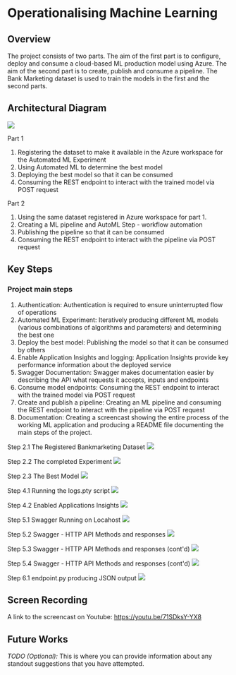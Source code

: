 # Operationalising Machine Learning

## Overview
The project consists of two parts. The aim of the first part is to configure, deploy and consume a cloud-based ML production model using Azure. The aim of the second part is to create, publish and consume a pipeline. The Bank Marketing dataset is used to train the models in the first and the second parts.


## Architectural Diagram

![](Images/Diagram.JPG)

Part 1
1. Registering the dataset to make it available in the Azure workspace for the Automated ML Experiment
2. Using Automated ML to determine the best model
3. Deploying the best model so that it can be consumed
4. Consuming the REST endpoint to interact with the trained model via POST request

Part 2
1. Using the same dataset registered in Azure workspace for part 1.
2. Creating a ML pipeline and AutoML Step - workflow automation
3. Publishing the pipeline so that it can be consumed
4. Consuming the REST endpoint to interact with the pipeline via POST request


## Key Steps

### Project main steps
1.	Authentication: Authentication is required to ensure uninterrupted flow of operations
2.	Automated ML Experiment: Iteratively producing different ML models (various combinations of algorithms and parameters) and determining the best one
3.	Deploy the best model: Publishing the model so that it can be consumed by others
4.	Enable Application Insights and logging: Application Insights provide key performance information about the deployed service
5.	Swagger Documentation: Swagger makes documentation easier by describing the API what requests it accepts, inputs and endpoints  
6.	Consume model endpoints: Consuming the REST endpoint to interact with the trained model via POST request
7.	Create and publish a pipeline: Creating an ML pipeline and consuming the REST endpoint to interact with the pipeline via POST request
8.	Documentation: Creating a screencast showing the entire process of the working ML application and producing a README file documenting the main steps of the project. 

Step 2.1 The Registered Bankmarketing Dataset
![](Images/Step2.1-Registered%20Dataset.JPG)

Step 2.2 The completed Experiment
![](Images/Step2.2%20-Completed%20Experiment.JPG)

Step 2.3 The Best Model
![](Images/Step2.3%20-%20Best%20Model.JPG)

Step 4.1 Running the logs.pty script
![](Images/Step4.1%20-%20logs.JPG)

Step 4.2 Enabled Applications Insights
![](Images/Step4.2%20-%20enabled%20Application%20Insights.JPG)

Step 5.1 Swagger Running on Locahost
![](Images/Step5.1%20-%20Swagger%20runs%20on%20localhost.JPG)

Step 5.2 Swagger - HTTP API Methods and responses
![](Images/Step5.2%20-%20Swagger%20-%20HTTP%20API%20methods%20and%20responses.JPG)

Step 5.3 Swagger - HTTP API Methods and responses (cont'd)
![](Images/Step5.3%20-%20Swagger%20-%20HTTP%20API%20Methods%20and%20responses.JPG)

Step 5.4 Swagger - HTTP API Methods and responses (cont'd)
![](Images/Step5.4%20-%20Swagger%20-%20HTTP%20API%20methods%20and%20responces.JPG)

Step 6.1 endpoint.py producing JSON output
![](Images/Step6.1%20-%20endpoint.py%20producing%20JSON%20output.JPG)

## Screen Recording
A link to the screencast on Youtube:
https://youtu.be/71SDksY-YX8



## Future Works
*TODO (Optional):* This is where you can provide information about any standout suggestions that you have attempted.
